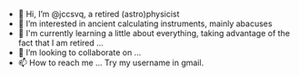 - 👋 Hi, I’m @jccsvq, a retired (astro)physicist
- 👀 I’m interested in ancient calculating instruments, mainly abacuses
- 🌱 I'm currently learning a little about everything, taking advantage of the fact that I am retired ...
- 💞️ I’m looking to collaborate on ...
- 📫 How to reach me ... Try my username in gmail.

<!---
jccsvq/jccsvq is a ✨ special ✨ repository because its `README.md` (this file) appears on your GitHub profile.
You can click the Preview link to take a look at your changes.
--->
